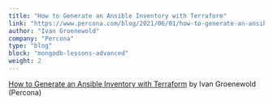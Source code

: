 ```yaml
---
title: "How to Generate an Ansible Inventory with Terraform"
link: "https://www.percona.com/blog/2021/06/01/how-to-generate-an-ansible-inventory-with-terraform/"
author: "Ivan Groenewold"
company: "Percona"
type: "blog"
block: "mongodb-lessons-advanced"
weight: 2
---
```


[How to Generate an Ansible Inventory with Terraform](https://www.percona.com/blog/2021/06/01/how-to-generate-an-ansible-inventory-with-terraform/) by Ivan Groenewold (Percona)
